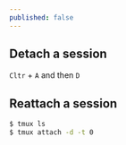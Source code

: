 ```yaml
---
published: false
---
```


## Detach a session

`Cltr` + `A` and then `D`

## Reattach a session

```bash
$ tmux ls
$ tmux attach -d -t 0
```
